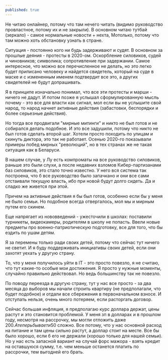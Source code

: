 ```yaml
---
published: true
---
```

Не читаю онлайнер, потому что там нечего читать (видимо руководство провластное, потому их и не закрыли). В основном читаю тутбай (зеркало) - самое нормальные новости + нехта, Мотолько, потому что там можно хоть обстановку узнать в стране.

Ситуация - постоянно кого ни будь задерживают и судят. В основном за прошлые деяния - протесты в 2020-ом. Оскорбление силовиков, судей и чиновников; символика; сопротивление при задержании. Самое интересное, что можно все перечисленное не делать, но это легко будет приписано человеку и найдется свидетель, который на суде в маске и с измененным именем подтвердит все это, а других свидетелей не будут допрашивать.

Я в принципе изначально понимал, что все эти протесты и марши -  ничего не дадут. И потом позже я услышал сформулированную мысль почему - это все для власти как сигнал, мол если вы не услышите свой народ, то народ начнет активные действия (забастовки, беспорядки и более серьезные действия).

Но тогда все продвигали "мирные митинги" и никто не был готов и не собирался делать подобное. И это все задушили, потому что никто не был готов сделать второй шаг. Хотели просто походить по улицам и скинуть диктора, это так не работает. Осенью 2020-го показывали примеры побед мирных "революций", но в тех странах же не такая ситуация как в Беларуси.

В нашем случае, у Лу есть компроматы на все руководство силовиков, раньше это были слухи, а после недавних взломов Кибер-партизанами баз силовиков, это стало точно известно. У него вся система так построена, что б все руководство было запачкано и они все сами отстаивали текущую власть, ибо при новой будут долго сидеть. Да и сладко же живется при этой.

Причем на активные действия я бы был готов, особенно если бы у меня не было семьи. Но подобное всегда отвергалось, мол мы и мирным путем его скинем.

Еще напрягает из нововведений - ужесточили в школах: поставили турникеты, видеокамеры, родителям в школу не попасть. Ввели новые предметы про военно-патриотическую подготовку, все для того, что бы ездить по ушам детям.

Я за перемены только ради своих детей, потому что сейчас тут ничего не светит. И я буду поддерживать инициативы своих детей, если они захотят уехать у другую страну.

То, что у меня получилось уйти в IT - это просто повезло, я не считаю, что тут какие-то особые мои достижения. Я просто у нужные моменты, случайно правильно действовал. Но ведь большинству так не повезло.

По поводу переезда в другую страну, тут у нас все просто - за два месяца до выборов мы начали строить квартиру (не предполагали, что будет подобное) и отдали все сбережения в первоначальном взносе. И отступать нельзя, очень много потеряем, если расторгать договор.

Сейчас большая инфляция, я предполагаю курс доллара держат, цены растут и это становится проблемой. У меня зп в долларах и в прошлом году, несмотря на рассрочку, мы могли отложить даже 200$. А теперь бывает и 50$ сложно. Все потому, что у нас основной расход на питание и там цены сильно растут, а доллар стоит на месте. Все бы было хорошо, если б его не держали (хорошо только для нашей семьи). Но у нас есть запасной вариант на случай форс мажора - взять кредит на оставшуюся сумму, т.е. чем меньше останется платить по рассрочки, тем выгодней его брать.